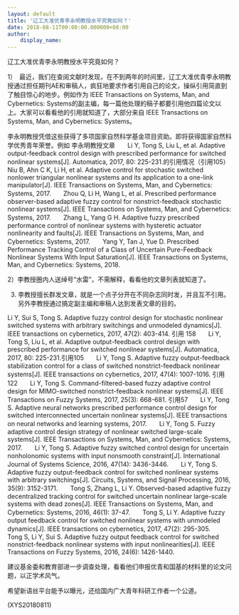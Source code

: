 ```yaml
---
layout: default
title: '辽工大准优青李永明教授水平究竟如何？'
date: 2018-08-11T00:00:00.000000+08:00
author:
    display_name: 
---
```


辽工大准优青李永明教授水平究竟如何？

1）　最近，我们在查阅文献时发现，在不到两年的时间里，辽工大准优青李永明教授通过担任期刊AE和审稿人，疯狂地要求作者引用自己的论文，操纵引用简直到了触目惊心的地步。例如作为 IEEE Transactions on Systems, Man, and Cybernetics: Systems的副主编，每一篇他处理的稿子都要引用他四篇论文以上。大家可以看看他的引用就知道了，大部分来自 IEEE Transactions on Systems, Man, and Cybernetics: Systems。

李永明教授凭借这些获得了多项国家自然科学基金项目资助。即将获得国家自然科学优秀青年荣誉。例如 李永明教授文章　　Li Y, Tong S, Liu L, et al. Adaptive output-feedback control design with prescribed performance for switched nonlinear systems[J]. Automatica, 2017, 80: 225-231.的引用情况（引用105）　　Niu B, Ahn C K, Li H, et al. Adaptive control for stochastic switched nonlower triangular nonlinear systems and its application to a one-link manipulator[J]. IEEE Transactions on Systems, Man, and Cybernetics: Systems, 2017.　　Zhou Q, Li H, Wang L, et al. Prescribed performance observer-based adaptive fuzzy control for nonstrict-feedback stochastic nonlinear systems[J]. IEEE Transactions on Systems, Man, and Cybernetics: Systems, 2017.　　Zhang L, Yang G H. Adaptive fuzzy prescribed performance control of nonlinear systems with hysteretic actuator nonlinearity and faults[J]. IEEE Transactions on Systems, Man, and Cybernetics: Systems, 2017.　　Yang Y, Tan J, Yue D. Prescribed Performance Tracking Control of a Class of Uncertain Pure-Feedback Nonlinear Systems With Input Saturation[J]. IEEE Transactions on Systems, Man, and Cybernetics: Systems, 2018.

2）李教授圈内人送绰号“水雷”，不需解释，看看他的文章列表就知道了。

3)  李教授擅长群发文章，就是一个点子分开在不同杂志同时发，并且互不引用。另外李教授通过搞定副主编和审稿人达到发表文章的目的。

Li Y, Sui S, Tong S. Adaptive fuzzy control design for stochastic nonlinear switched systems with arbitrary switchings and unmodeled dynamics[J]. IEEE transactions on cybernetics, 2017, 47(2): 403-414. 引用 158　　Li Y, Tong S, Liu L, et al. Adaptive output-feedback control design with prescribed performance for switched nonlinear systems[J]. Automatica, 2017, 80: 225-231.引用105　　Li Y, Tong S. Adaptive fuzzy output-feedback stabilization control for a class of switched nonstrict-feedback nonlinear systems[J]. IEEE transactions on cybernetics, 2017, 47(4): 1007-1016. 引用122　　Li Y, Tong S. Command-filtered-based fuzzy adaptive control design for MIMO-switched nonstrict-feedback nonlinear systems[J]. IEEE Transactions on Fuzzy Systems, 2017, 25(3): 668-681. 引用57　　Li Y, Tong S. Adaptive neural networks prescribed performance control design for switched interconnected uncertain nonlinear systems[J]. IEEE transactions on neural networks and learning systems, 2017.　　Li Y, Tong S. Fuzzy adaptive control design strategy of nonlinear switched large-scale systems[J]. IEEE Transactions on Systems, Man, and Cybernetics: Systems, 2017.　　Li Y, Tong S. Adaptive fuzzy switched control design for uncertain nonholonomic systems with input nonsmooth constraint[J]. International Journal of Systems Science, 2016, 47(14): 3436-3446.　　Li Y, Tong S. Adaptive fuzzy output-feedback control for switched nonlinear systems with arbitrary switchings[J]. Circuits, Systems, and Signal Processing, 2016, 35(9): 3152-3171.　　Tong S, Zhang L, Li Y. Observed-based adaptive fuzzy decentralized tracking control for switched uncertain nonlinear large-scale systems with dead zones[J]. IEEE Transactions on Systems, Man, and Cybernetics: Systems, 2016, 46(1): 37-47.　　Tong S, Li Y. Adaptive fuzzy output feedback control for switched nonlinear systems with unmodeled dynamics[J]. IEEE transactions on cybernetics, 2017, 47(2): 295-305.　　Tong S, Li Y, Sui S. Adaptive fuzzy output feedback control for switched nonstrict-feedback nonlinear systems with input nonlinearities[J]. IEEE Transactions on Fuzzy Systems, 2016, 24(6): 1426-1440.

建议基金委和教育部进一步调查处理，看看他们申报优青和国基的材料里的论文问题，以正学术风气。

希望新语丝平台能予以曝光，还给国内广大青年科研工作者一个公道。

(XYS20180811)

